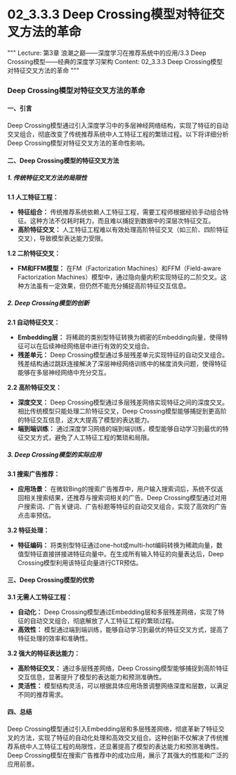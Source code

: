 # 02_3.3.3 Deep Crossing模型对特征交叉方法的革命

"""
Lecture: 第3章 浪潮之巅——深度学习在推荐系统中的应用/3.3 Deep Crossing模型——经典的深度学习架构
Content: 02_3.3.3 Deep Crossing模型对特征交叉方法的革命
"""

### Deep Crossing模型对特征交叉方法的革命

#### 一、引言
Deep Crossing模型通过引入深度学习中的多层神经网络结构，实现了特征的自动交叉组合，彻底改变了传统推荐系统中人工特征工程的繁琐过程。以下将详细分析Deep Crossing模型对特征交叉方法的革命性影响。

#### 二、Deep Crossing模型的特征交叉方法

##### 1. 传统特征交叉方法的局限性

**1.1 人工特征工程：**
- **特征组合：** 传统推荐系统依赖人工特征工程，需要工程师根据经验手动组合特征。这种方法不仅耗时耗力，而且难以捕捉到数据中的深层次特征交互。
- **高阶特征交叉：** 人工特征工程难以有效处理高阶特征交叉（如三阶、四阶特征交叉），导致模型表达能力受限。

**1.2 二阶特征交叉：**
- **FM和FFM模型：** 在FM（Factorization Machines）和FFM（Field-aware Factorization Machines）模型中，通过隐向量内积实现特征的二阶交叉。这种方法虽有一定效果，但仍然不能充分捕捉高阶特征交互信息。

##### 2. Deep Crossing模型的创新

**2.1 自动特征交叉：**
- **Embedding层：** 将稀疏的类别型特征转换为稠密的Embedding向量，使得特征可以在后续神经网络层中进行有效的交叉组合。
- **残差单元：** Deep Crossing模型通过多层残差单元实现特征的自动交叉组合。残差结构通过跳跃连接解决了深层神经网络训练中的梯度消失问题，使得特征能够在多层神经网络中充分交互。

**2.2 高阶特征交叉：**
- **深度交叉：** Deep Crossing模型通过多层残差网络实现特征之间的深度交叉。相比传统模型只能处理二阶特征交叉，Deep Crossing模型能够捕捉到更高阶的特征交互信息，这大大提高了模型的表达能力。
- **端到端训练：** 通过深度学习网络的端到端训练，模型能够自动学习到最优的特征交叉方式，避免了人工特征工程的繁琐和局限。

##### 3. Deep Crossing模型的实际应用

**3.1 搜索广告推荐：**
- **应用场景：** 在微软Bing的搜索广告推荐中，用户输入搜索词后，系统不仅返回相关搜索结果，还推荐与搜索词相关的广告。Deep Crossing模型通过对用户搜索词、广告关键词、广告标题等特征的自动交叉组合，实现了高效的广告点击率预估。

**3.2 特征处理：**
- **特征编码：** 将类别型特征通过one-hot或multi-hot编码转换为稀疏向量，数值型特征直接拼接进特征向量中。在生成所有输入特征的向量表达后，Deep Crossing模型利用该特征向量进行CTR预估。

#### 三、Deep Crossing模型的优势

**3.1 无需人工特征工程：**
- **自动化：** Deep Crossing模型通过Embedding层和多层残差网络，实现了特征的自动交叉组合，彻底解放了人工特征工程的繁琐过程。
- **高效性：** 模型通过端到端训练，能够自动学习到最优的特征交叉方式，提高了特征处理的效率和准确性。

**3.2 强大的特征表达能力：**
- **高阶特征交叉：** 通过多层残差网络，Deep Crossing模型能够捕捉到高阶特征交互信息，显著提升了模型的表达能力和预测准确性。
- **灵活性：** 模型结构灵活，可以根据具体应用场景调整网络深度和层数，以满足不同的推荐需求。

#### 四、总结

Deep Crossing模型通过引入Embedding层和多层残差网络，彻底革新了特征交叉的方法，实现了特征的自动化处理和高效交叉组合。这种创新不仅解决了传统推荐系统中人工特征工程的局限性，还显著提高了模型的表达能力和预测准确性。Deep Crossing模型在搜索广告推荐中的成功应用，展示了其强大的性能和广泛的应用前景。